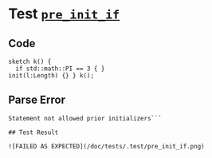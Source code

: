 # Test [`pre_init_if`](/doc/tests/statement_usage.md#L274)

## Code

```µcad
sketch k() { 
  if std::math::PI == 3 { }
init(l:Length) {} } k();

```

## Parse Error

```,plain
Statement not allowed prior initializers```

## Test Result

![FAILED AS EXPECTED](/doc/tests/.test/pre_init_if.png)
